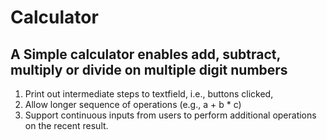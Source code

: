 # Calculator
## A Simple calculator enables **add**, **subtract**, **multiply** or **divide** on multiple digit numbers

1) Print out intermediate steps to textfield, i.e., buttons clicked,
2) Allow longer sequence of operations (e.g., a + b * c) 
3) Support continuous inputs from users to perform additional operations on the recent result.



